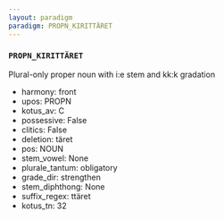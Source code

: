 ```yaml
---
layout: paradigm
paradigm: PROPN_KIRITTÄRET
---
```

### ` PROPN_KIRITTÄRET `

Plural-only proper noun with i:e stem and kk:k gradation
* harmony: front
* upos: PROPN
* kotus_av: C
* possessive: False
* clitics: False
* deletion: täret
* pos: NOUN
* stem_vowel: None
* plurale_tantum: obligatory
* grade_dir: strengthen
* stem_diphthong: None
* suffix_regex: ttäret
* kotus_tn: 32

